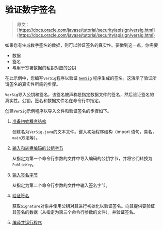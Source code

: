 # 验证数字签名

> 原文： [https://docs.oracle.com/javase/tutorial/security/apisign/versig.html](https://docs.oracle.com/javase/tutorial/security/apisign/versig.html)

如果您有生成数字签名的数据，则可以验证签名的真实性。要做到这一点，你需要

*   数据
*   签名
*   与用于签署数据的私钥对应的公钥

在此示例中，您编写`VerSig`程序以验证 [`GenSig`](gensig.html) 程序生成的签名。这演示了验证所谓签名的真实性所需的步骤。

`VerSig`导入公钥和签名，该签名被声称是指定数据文件的签名，然后验证签名的真实性。公钥，签名和数据文件名在命令行中指定。

创建`VerSig`示例程序以导入文件和验证签名的步骤如下。

1.  [准备初始程序结构](vstep1.html)

    创建名为`VerSig.java`的文本文件。键入初始程序结构（import 语句，类名，`main`方法等）。

2.  [输入和转换编码的公钥字节](vstep2.html)

    从指定为第一个命令行参数的文件中导入编码的公钥字节，并将它们转换为`PublicKey`。

3.  [输入签名字节](vstep3.html)

    从指定为第二个命令行参数的文件中输入签名字节。

4.  [验证签名](vstep4.html)

    获取`Signature`对象并使用公钥对其进行初始化以验证签名。向其提供要验证其签名的数据（从指定为第三个命令行参数的文件），并验证签名。

5.  [编译并运行程序](vstep5.html)